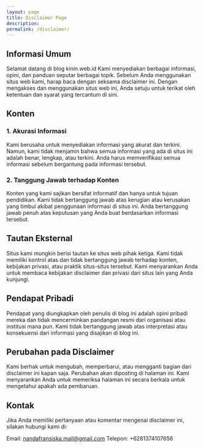 ```yaml
---
layout: page
title: Disclaimer Page
description: 
permalink: /disclaimer/
---
```


## Informasi Umum
Selamat datang di blog kinin.web.id Kami menyediakan berbagai informasi, opini, dan panduan seputar berbagai topik. Sebelum Anda menggunakan situs web kami, harap baca dengan seksama disclaimer ini. Dengan mengakses dan menggunakan situs web ini, Anda setuju untuk terikat oleh ketentuan dan syarat yang tercantum di sini.

## Konten
### 1. Akurasi Informasi
Kami berusaha untuk menyediakan informasi yang akurat dan terkini. Namun, kami tidak menjamin bahwa semua informasi yang ada di situs ini adalah benar, lengkap, atau terkini. Anda harus memverifikasi semua informasi sebelum bergantung pada informasi tersebut.

### 2. Tanggung Jawab terhadap Konten
Konten yang kami sajikan bersifat informatif dan hanya untuk tujuan pendidikan. Kami tidak bertanggung jawab atas kerugian atau kerusakan yang timbul akibat penggunaan informasi di situs ini. Anda bertanggung jawab penuh atas keputusan yang Anda buat berdasarkan informasi tersebut.

## Tautan Eksternal
Situs kami mungkin berisi tautan ke situs web pihak ketiga. Kami tidak memiliki kontrol atas dan tidak bertanggung jawab terhadap konten, kebijakan privasi, atau praktik situs-situs tersebut. Kami menyarankan Anda untuk membaca kebijakan disclaimer dan privasi dari situs lain yang Anda kunjungi.

## Pendapat Pribadi
Pendapat yang diungkapkan oleh penulis di blog ini adalah opini pribadi mereka dan tidak mencerminkan pandangan resmi dari organisasi atau institusi mana pun. Kami tidak bertanggung jawab atas interpretasi atau konsekuensi dari informasi yang disajikan di blog ini.

## Perubahan pada Disclaimer
Kami berhak untuk mengubah, memperbarui, atau mengganti bagian dari disclaimer ini kapan saja. Perubahan akan diposting di halaman ini. Kami menyarankan Anda untuk memeriksa halaman ini secara berkala untuk mengetahui apakah ada pembaruan.

## Kontak
Jika Anda memiliki pertanyaan atau komentar mengenai disclaimer ini, silakan hubungi kami di:

Email: nandafransiska.mail@gmail.com
Telepon: +6281374107656